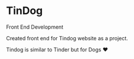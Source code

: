 # TinDog
Front End Development 

Created front end for Tindog website as a project.

Tindog is similar to Tinder but for Dogs :heart:
